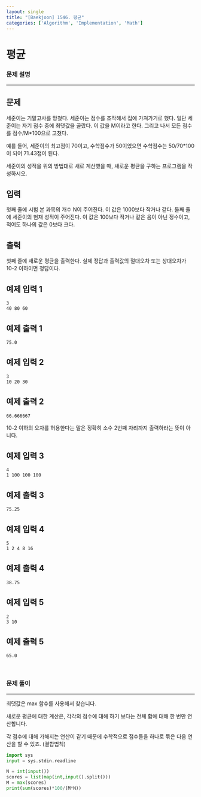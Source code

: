 ```yaml
---
layout: single
title: "[Baekjoon] 1546. 평균"
categories: ['Algorithm', 'Implementation', 'Math']
---
```




# 평균

### 문제 설명

---

## 문제

세준이는 기말고사를 망쳤다. 세준이는 점수를 조작해서 집에 가져가기로 했다. 일단 세준이는 자기 점수 중에 최댓값을 골랐다. 이 값을 M이라고 한다. 그리고 나서 모든 점수를 점수/M*100으로 고쳤다.

예를 들어, 세준이의 최고점이 70이고, 수학점수가 50이었으면 수학점수는 50/70*100이 되어 71.43점이 된다.

세준이의 성적을 위의 방법대로 새로 계산했을 때, 새로운 평균을 구하는 프로그램을 작성하시오.

## 입력

첫째 줄에 시험 본 과목의 개수 N이 주어진다. 이 값은 1000보다 작거나 같다. 둘째 줄에 세준이의 현재 성적이 주어진다. 이 값은 100보다 작거나 같은 음이 아닌 정수이고, 적어도 하나의 값은 0보다 크다.

## 출력

첫째 줄에 새로운 평균을 출력한다. 실제 정답과 출력값의 절대오차 또는 상대오차가 10-2 이하이면 정답이다.

## 예제 입력 1 

```
3
40 80 60
```

## 예제 출력 1 

```
75.0
```

## 예제 입력 2 

```
3
10 20 30
```

## 예제 출력 2 

```
66.666667
```

10-2 이하의 오차를 허용한다는 말은 정확히 소수 2번째 자리까지 출력하라는 뜻이 아니다.

## 예제 입력 3 

```
4
1 100 100 100
```

## 예제 출력 3 

```
75.25
```

## 예제 입력 4 

```
5
1 2 4 8 16
```

## 예제 출력 4 

```
38.75
```

## 예제 입력 5 

```
2
3 10
```

## 예제 출력 5 

```
65.0
```

<br>

### 문제 풀이

---

 최댓값은 max 함수를 사용해서 찾습니다. 

새로운 평균에 대한 계산은, 각각의 점수에 대해 하기 보다는 전체 합에 대해 한 번만 연산합니다. 

각 점수에 대해 가해지는 연산이 같기 때문에 수학적으로  점수들을 하나로 묶은 다음 연산을 할 수 있죠. (결합법칙)

```python
import sys
input = sys.stdin.readline

N = int(input())
scores = list(map(int,input().split()))
M = max(scores)
print(sum(scores)*100/(M*N))
```

<br>

